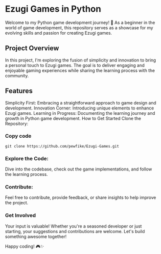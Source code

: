 # Ezugi Games in Python
Welcome to my Python game development journey! 🚀 As a beginner in the world of game development, this repository serves as a showcase for my evolving skills and passion for creating Ezugi games.

## Project Overview
In this project, I'm exploring the fusion of simplicity and innovation to bring a personal touch to Ezugi games. The goal is to deliver engaging and enjoyable gaming experiences while sharing the learning process with the community.

## Features
Simplicity First: Embracing a straightforward approach to game design and development.
Innovation Corner: Introducing unique elements to enhance Ezugi games.
Learning in Progress: Documenting the learning journey and growth in Python game development.
How to Get Started
Clone the Repository:

### Copy code
```
git clone https://github.com/pewfike/Ezugi-Games.git
```

### Explore the Code:
Dive into the codebase, check out the game implementations, and follow the learning process.

### Contribute:
Feel free to contribute, provide feedback, or share insights to help improve the project.

### Get Involved
Your input is valuable! Whether you're a seasoned developer or just starting, your suggestions and contributions are welcome. Let's build something awesome together!

Happy coding! 🎮✨
